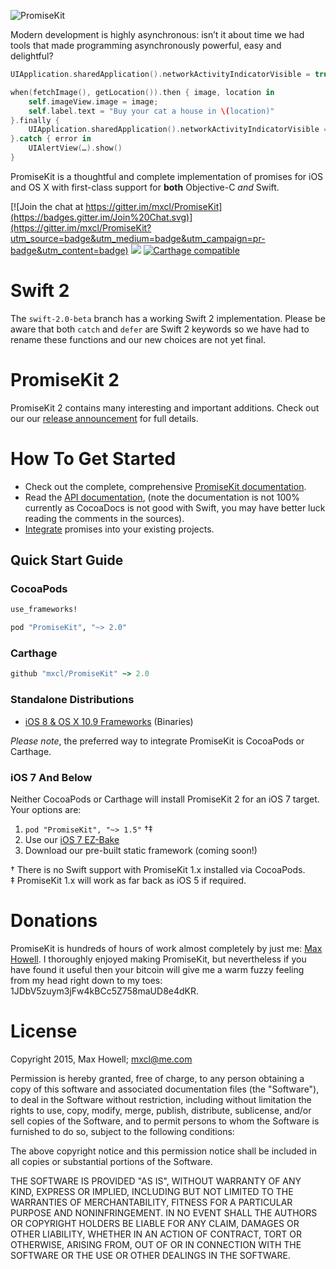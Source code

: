 ![PromiseKit](http://methylblue.com/junk/PMKBanner.png)

Modern development is highly asynchronous: isn’t it about time we had tools that made programming asynchronously powerful, easy and delightful?

```swift
UIApplication.sharedApplication().networkActivityIndicatorVisible = true

when(fetchImage(), getLocation()).then { image, location in
    self.imageView.image = image;
    self.label.text = "Buy your cat a house in \(location)"
}.finally {
    UIApplication.sharedApplication().networkActivityIndicatorVisible = false
}.catch { error in
    UIAlertView(…).show()
}
```

PromiseKit is a thoughtful and complete implementation of promises for iOS and OS X with first-class support for **both** Objective-C *and* Swift.

[![Join the chat at https://gitter.im/mxcl/PromiseKit](https://badges.gitter.im/Join%20Chat.svg)](https://gitter.im/mxcl/PromiseKit?utm_source=badge&utm_medium=badge&utm_campaign=pr-badge&utm_content=badge) ![](https://img.shields.io/cocoapods/v/PromiseKit.svg?label=Current%20Release)  [![Carthage compatible](https://img.shields.io/badge/Carthage-compatible-4BC51D.svg)](https://github.com/Carthage/Carthage)


# Swift 2

The `swift-2.0-beta` branch has a working Swift 2 implementation. Please be aware that both `catch` and `defer` are Swift 2 keywords so we have had to rename these functions and our new choices are not yet final.


# PromiseKit 2

PromiseKit 2 contains many interesting and important additions. Check out our our [release announcement](http://promisekit.org/PromiseKit-2.0-Released/) for full details.


# How To Get Started

* Check out the complete, comprehensive [PromiseKit documentation](http://promisekit.org).
* Read the [API documentation](http://cocoadocs.org/docsets/PromiseKit/), (note the documentation is not 100% currently as CocoaDocs is not good with Swift, you may have better luck reading the comments in the sources).
* [Integrate](http://promisekit.org/getting-started) promises into your existing projects.

## Quick Start Guide

### CocoaPods

```ruby
use_frameworks!

pod "PromiseKit", "~> 2.0"
```

### Carthage
```ruby
github "mxcl/PromiseKit" ~> 2.0
```

### Standalone Distributions

* [iOS 8 & OS X 10.9  Frameworks](https://github.com/mxcl/PromiseKit/releases/download/2.2.2/PromiseKit-2.2.2.zip) (Binaries)

*Please note*, the preferred way to integrate PromiseKit is CocoaPods or Carthage.

###  iOS 7 And Below

Neither CocoaPods or Carthage will install PromiseKit 2 for an iOS 7 target. Your options are:

 1. `pod "PromiseKit", "~> 1.5"` †‡
 2. Use our [iOS 7 EZ-Bake](https://github.com/PromiseKit/EZiOS7)
 3. Download our pre-built static framework (coming soon!)

† There is no Swift support with PromiseKit 1.x installed via CocoaPods.<br>‡ PromiseKit 1.x will work as far back as iOS 5 if required.


# Donations

PromiseKit is hundreds of hours of work almost completely by just me: [Max Howell](https://twitter.com/mxcl). I thoroughly enjoyed making PromiseKit, but nevertheless if you have found it useful then your bitcoin will give me a warm fuzzy feeling from my head right down to my toes: 1JDbV5zuym3jFw4kBCc5Z758maUD8e4dKR.


# License

Copyright 2015, Max Howell; <mxcl@me.com>

Permission is hereby granted, free of charge, to any person obtaining a copy
of this software and associated documentation files (the "Software"), to deal
in the Software without restriction, including without limitation the rights
to use, copy, modify, merge, publish, distribute, sublicense, and/or sell
copies of the Software, and to permit persons to whom the Software is
furnished to do so, subject to the following conditions:

The above copyright notice and this permission notice shall be included in
all copies or substantial portions of the Software.

THE SOFTWARE IS PROVIDED "AS IS", WITHOUT WARRANTY OF ANY KIND, EXPRESS OR
IMPLIED, INCLUDING BUT NOT LIMITED TO THE WARRANTIES OF MERCHANTABILITY,
FITNESS FOR A PARTICULAR PURPOSE AND NONINFRINGEMENT. IN NO EVENT SHALL THE
AUTHORS OR COPYRIGHT HOLDERS BE LIABLE FOR ANY CLAIM, DAMAGES OR OTHER
LIABILITY, WHETHER IN AN ACTION OF CONTRACT, TORT OR OTHERWISE, ARISING FROM,
OUT OF OR IN CONNECTION WITH THE SOFTWARE OR THE USE OR OTHER DEALINGS IN
THE SOFTWARE.
